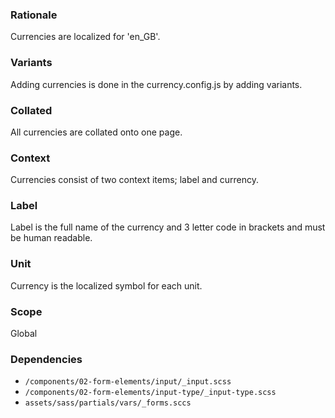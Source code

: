 ### Rationale
Currencies are localized for 'en_GB'.

### Variants
Adding currencies is done in the currency.config.js by adding variants.

### Collated
All currencies are collated onto one page.

### Context
Currencies consist of two context items; label and currency.

### Label
Label is the full name of the currency and 3 letter code in brackets and
must be human readable.

### Unit
Currency is the localized symbol for each unit.

### Scope
Global

### Dependencies
* `/components/02-form-elements/input/_input.scss`
* `/components/02-form-elements/input-type/_input-type.scss`
* `assets/sass/partials/vars/_forms.sccs`
